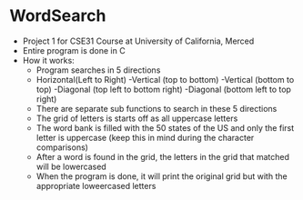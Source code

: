 # WordSearch
- Project 1 for CSE31 Course at University of California, Merced
- Entire program is done in C
- How it works:
   - Program searches in 5 directions
    - Horizontal(Left to Right)
    -Vertical (top to bottom)
    -Vertical (bottom to top)
    -Diagonal (top left to bottom right)
    -Diagonal (bottom left to top right)
   - There are separate sub functions to search in these 5 directions
   - The grid of letters is starts off as all uppercase letters
   - The word bank is filled with the 50 states of the US and only the first letter is uppercase (keep this in mind during the character comparisons)
   - After a word is found in the grid, the letters in the grid that matched will be lowercased
   - When the program is done, it will print the original grid but with the appropriate loweercased letters 
